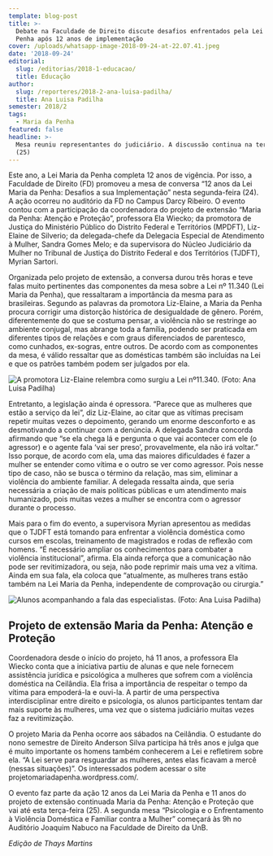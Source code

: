```yaml
---
template: blog-post
title: >-
  Debate na Faculdade de Direito discute desafios enfrentados pela Lei Maria da
  Penha após 12 anos de implementação
cover: /uploads/whatsapp-image-2018-09-24-at-22.07.41.jpeg
date: '2018-09-24'
editorial:
  slug: /editorias/2018-1-educacao/
  title: Educação
author:
  slug: /reporteres/2018-2-ana-luisa-padilha/
  title: Ana Luisa Padilha
semester: 2018/2
tags:
  - Maria da Penha
featured: false
headline: >-
  Mesa reuniu representantes do judiciário. A discussão continua na terça-feira
  (25)
---
```

Este ano, a Lei Maria da Penha completa 12 anos de vigência. Por isso, a Faculdade de Direito (FD) promoveu a mesa de conversa “12 anos da Lei Maria da Penha: Desafios a sua Implementação” nesta segunda-feira (24). A ação ocorreu no auditório da FD no Campus Darcy Ribeiro. O evento contou com a participação da coordenadora do projeto de extensão “Maria da Penha: Atenção e Proteção”, professora Ela Wiecko; da promotora de Justiça do Ministério Público do Distrito Federal e Territórios (MPDFT), Liz-Elaine de Silverio; da delegada-chefe da Delegacia Especial de Atendimento à Mulher, Sandra Gomes Melo; e da supervisora do Núcleo Judiciário da Mulher no Tribunal de Justiça do Distrito Federal e dos Territórios (TJDFT), Myrian Sartori. 

Organizada pelo projeto de extensão, a conversa durou três horas e teve falas muito pertinentes das componentes da mesa sobre a Lei nº 11.340 (Lei Maria da Penha), que ressaltaram a importância da mesma para as brasileiras. Segundo as palavras da promotora Liz-Elaine, a Maria da Penha procura corrigir uma distorção histórica de desigualdade de gênero. Porém, diferentemente do que se costuma pensar, a violência não se restringe ao ambiente conjugal, mas abrange toda a família, podendo ser praticada em diferentes tipos de relações e com graus diferenciados de parentesco, como cunhados, ex-sogras, entre outros. De acordo com as componentes da mesa, é válido ressaltar que as domésticas também são incluídas na Lei e que os patrões também podem ser julgados por ela. 

![A promotora Liz-Elaine relembra como surgiu a Lei nº11.340. (Foto: Ana Luisa Padilha)](/uploads/whatsapp-image-2018-09-24-at-22.08.34.jpeg)

Entretanto, a legislação ainda é opressora. “Parece que as mulheres que estão a serviço da lei”, diz Liz-Elaine, ao citar que as vítimas precisam repetir muitas vezes o depoimento, gerando um enorme desconforto e as desmotivando a continuar com a denúncia. A delegada Sandra concorda afirmando que “se ela chega lá e pergunta o que vai acontecer com ele (o agressor) e o agente fala ‘vai ser preso’, provavelmente, ela não irá voltar.”  Isso porque, de acordo com ela, uma das maiores dificuldades é fazer a mulher se entender como vítima e o outro se ver como agressor. Pois nesse tipo de caso, não se busca o término da relação, mas sim, eliminar a violência do ambiente familiar. A delegada ressalta ainda, que seria necessária a criação de mais políticas públicas e um atendimento mais humanizado, pois muitas vezes a mulher se encontra com o agressor durante o processo.

Mais para o fim do evento, a supervisora Myrian apresentou as medidas que o TJDFT está tomando para enfrentar a violência doméstica como cursos em escolas, treinamento de magistrados e rodas de reflexão com homens. “É necessário ampliar os conhecimentos para combater a violência institucional”, afirma. Ela ainda reforça que a comunicação não pode ser revitimizadora, ou seja, não pode reprimir mais uma vez a vítima. Ainda em sua fala, ela coloca  que “atualmente, as mulheres trans estão também na Lei Maria da Penha, independente de comprovação ou cirurgia.”

![Alunos acompanhando a fala das especialistas. (Foto: Ana Luisa Padilha)](/uploads/whatsapp-image-2018-09-24-at-22.09.42.jpeg)



## Projeto de extensão Maria da Penha: Atenção e Proteção

Coordenadora desde o início do projeto, há 11 anos, a professora Ela Wiecko conta que a iniciativa partiu de alunas e que nele fornecem assistência jurídica e psicológica a mulheres que sofrem com a violência doméstica na Ceilândia. Ela frisa a importância de respeitar o tempo da vítima para empoderá-la e ouvi-la. A partir de uma perspectiva interdisciplinar entre direito e psicologia, os alunos participantes tentam dar mais suporte às mulheres, uma vez que o sistema judiciário muitas vezes faz a revitimização.

O projeto Maria da Penha ocorre aos sábados na Ceilândia. O estudante do nono semestre de Direito Anderson Silva participa há três anos e julga que é muito importante os homens também conhecerem a Lei e refletirem sobre ela. “A Lei serve para resguardar as mulheres, antes elas ficavam a mercê (nessas situações)”. Os interessados podem acessar o site projetomariadapenha.wordpress.com/.

O evento faz parte da ação 12 anos da Lei Maria da Penha e 11 anos do projeto de extensão continuada Maria da Penha: Atenção e Proteção que vai até esta terça-feira (25). A segunda mesa “Psicologia e o Enfrentamento à Violência Doméstica e Familiar contra a Mulher” começará às 9h no Auditório Joaquim Nabuco na Faculdade de Direito da UnB.  

_Edição de Thays Martins_
